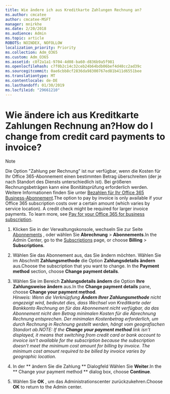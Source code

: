 ```yaml
---
title: Wie ändere ich aus Kreditkarte Zahlungen Rechnung an?
ms.author: cmcatee
author: cmcatee-MSFT
manager: mnirkhe
ms.date: 2/20/2018
ms.audience: Admin
ms.topic: article
ROBOTS: NOINDEX, NOFOLLOW
localization_priority: Priority
ms.collection: Adm_O365
ms.custom: Adm_O365
ms.assetid: c8f2a1a1-9704-4d08-ba60-d836b9a5f981
ms.openlocfilehash: c7f0b2c14c32ceb24b64bdb06bef4d48cc2ad39c
ms.sourcegitcommit: 0ae6cbb8cf2836da98300767ed81b411d6551bee
ms.translationtype: MT
ms.contentlocale: de-DE
ms.lasthandoff: 01/30/2019
ms.locfileid: "29661210"
---
```

# <a name="how-do-i-change-from-credit-card-payments-to-invoice"></a><span data-ttu-id="23117-102">Wie ändere ich aus Kreditkarte Zahlungen Rechnung an?</span><span class="sxs-lookup"><span data-stu-id="23117-102">How do I change from credit card payments to invoice?</span></span>

> [!NOTE]
> <span data-ttu-id="23117-p101">Die Option "Zahlung per Rechnung" ist nur verfügbar, wenn die Kosten für Ihr Office 365-Abonnement einen bestimmten Betrag überschreiten (der je nach Standort des Diensts unterschiedlich ist). Bei größeren Rechnungsbeträgen kann eine Bonitätsprüfung erforderlich werden. Weitere Informationen finden Sie unter [Bezahlen für Ihr Office 365 Business-Abonnement](https://support.office.com/article/734f4aab-df2d-4e9b-8cb1-691910bde216).</span><span class="sxs-lookup"><span data-stu-id="23117-p101">The option to pay by invoice is only available if your Office 365 subscription costs over a certain amount (which varies by service location). A credit check might be required for larger invoice payments. To learn more, see [Pay for your Office 365 for business subscription](https://support.office.com/article/734f4aab-df2d-4e9b-8cb1-691910bde216).</span></span> 
  
1. <span data-ttu-id="23117-106">Klicken Sie in der Verwaltungskonsole, wechseln Sie zur Seite [Abonnements](https://go.microsoft.com/fwlink/p/?linkid=842054) , oder wählen Sie **Abrechnung** \> **Abonnements**.</span><span class="sxs-lookup"><span data-stu-id="23117-106">In the Admin Center, go to the [Subscriptions](https://go.microsoft.com/fwlink/p/?linkid=842054) page, or choose **Billing** \> **Subscriptions**.</span></span>
    
2. <span data-ttu-id="23117-p102">Wählen Sie das Abonnement aus, das Sie ändern möchten. Wählen Sie im Abschnitt **Zahlungsmethode** die Option **Zahlungsdetails ändern** aus.</span><span class="sxs-lookup"><span data-stu-id="23117-p102">Choose the subscription that you want to change. In the **Payment method** section, choose **Change payment details**.</span></span>
    
3. <span data-ttu-id="23117-109">Wählen Sie im Bereich **Zahlungsdetails ändern** die Option **Ihre Zahlungsweise ändern** aus.</span><span class="sxs-lookup"><span data-stu-id="23117-109">In the **Change payment details** pane, choose **Change your payment method**.</span></span>
<br><span data-ttu-id="23117-110">*Hinweis: Wenn die Verknüpfung **Ändern Ihrer Zahlungsmethode** nicht angezeigt wird, bedeutet dies, dass Wechsel von Kreditkarte oder Bankkonto Rechnung an für das Abonnement nicht verfügbar, da das Abonnement nicht den Betrag minimalen Kosten für die Abrechnung Rechnung entsprechen. Der minimalen Kostenbetrag erforderlich, um durch Rechnung in Rechnung gestellt werden, hängt vom geografischen Standort ab.*</span><span class="sxs-lookup"><span data-stu-id="23117-110">*NOTE: If the **Change your payment method** link isn't displayed, it means that switching from credit card or bank account to invoice isn't available for the subscription because the subscription doesn't meet the minimum cost amount for billing by invoice. The minimum cost amount required to be billed by invoice varies by geographic location.*</span></span>
  
4. <span data-ttu-id="23117-111">In der \*\* ändern Sie die Zahlung \*\* Dialogfeld Wählen Sie **Weiter**.</span><span class="sxs-lookup"><span data-stu-id="23117-111">In the \*\* Change your payment method \*\* dialog box, choose **Continue**.</span></span>
    
5. <span data-ttu-id="23117-112">Wählen Sie **OK** , um das Administrationscenter zurückzukehren.</span><span class="sxs-lookup"><span data-stu-id="23117-112">Choose **OK** to return to the Admin center.</span></span> 
   